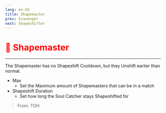 ```yaml
---
lang: en-US
title: Shapemaster
prev: Scavenger
next: Shapeshifter
---
```


# <font color="red">🔷 Shapemaster</font> <Badge text="Concealing" type="tip" vertical="middle"/>
---

The Shapemaster has no Shapeshift Cooldown, but they Unshift earlier than normal.
* Max
  * Set the Maximum amount of Shapemasters that can be in a match
* Shapeshift Duration
  * Set how long the Soul Catcher stays Shapeshifted for

> From: TOH